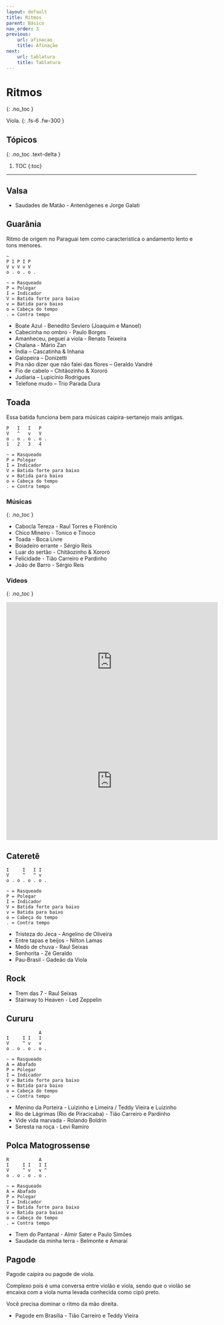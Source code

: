 ```yaml
---
layout: default
title: Ritmos
parent: Básico
nav_order: 3
previous:
    url: afinacao
    title: Afinação
next:
    url: tablatura
    title: Tablatura
---
```


# Ritmos
{: .no_toc }

Viola.
{: .fs-6 .fw-300 }

## Tópicos
{: .no_toc .text-delta }

1. TOC
{:toc}

---

## Valsa

- Saudades de Matão - Antenôgenes e Jorge Galati

## Guarânia

Ritmo de origem no Paraguai tem como caracteristica o andamento lento e tons menores.

```
~
P I P I P
V v V v V
o . o . o .

~ = Rasqueado
P = Polegar
I = Indicador
V = Batida forte para baixo
v = Batida para baixo
o = Cabeça do tempo
. = Contra tempo
```

- Boate Azul - Benedito Seviero (Joaquim e Manoel)
- Cabecinha no ombro - Paulo Borges
- Amanheceu, peguei a viola - Renato Teixeira
- Chalana - Mário Zan
- Índia – Cascatinha & Inhana
- Galopeira – Donizetti
- Pra não dizer que não falei das flores – Geraldo Vandré
- Fio de cabelo – Chitãozinho & Xororó
- Judiaria – Lupicínio Rodrigues
- Telefone mudo – Trio Parada Dura

## Toada

Essa batida funciona bem para músicas caipira-sertanejo mais antigas.

```
P   I   I   P
V   ^   v   V
o . o . o . o .
1   2   3   4

~ = Rasqueado
P = Polegar
I = Indicador
V = Batida forte para baixo
v = Batida para baixo
o = Cabeça do tempo
. = Contra tempo
```

### Músicas
{: .no_toc }

- Cabocla Tereza - Raul Torres e Florêncio
- Chico Mineiro - Tonico e Tinoco
- Toada - Boca Livre
- Boiadeiro errante - Sérgio Reis
- Luar do sertão - Chitãozinho & Xororó
- Felicidade - Tião Carreiro e Pardinho
- João de Barro - Sérgio Reis

### Vídeos
{: .no_toc }

<div class="video-container">
<iframe width="560" height="315" src="https://www.youtube.com/embed/7cliaE8dHtU" title="YouTube video player" frameborder="0" allow="accelerometer; autoplay; clipboard-write; encrypted-media; gyroscope; picture-in-picture; web-share" allowfullscreen></iframe>
</div>

<div class="video-container">
<iframe width="560" height="315" src="https://www.youtube.com/embed/oOd3C8Uz2oI" title="YouTube video player" frameborder="0" allow="accelerometer; autoplay; clipboard-write; encrypted-media; gyroscope; picture-in-picture; web-share" allowfullscreen></iframe>
</div>

## Cateretê

```
I     I   I I
V     ^   ^ v
o . o . o . o .

~ = Rasqueado
P = Polegar
I = Indicador
V = Batida forte para baixo
v = Batida para baixo
o = Cabeça do tempo
. = Contra tempo
```

- Tristeza do Jeca - Angelino de Oliveira
- Entre tapas e beijos - Nilton Lamas
- Medo de chuva - Raul Seixas
- Senhorita - Zé Geraldo
- Pau-Brasil - Gadeão da Viola

## Rock

- Trem das 7 - Raul Seixas
- Stairway to Heaven - Led Zeppelin

## Cururu

```
            A
I     I I   I
V     ^ v   v
o . o . o . o .

~ = Rasqueado
A = Abafado
P = Polegar
I = Indicador
V = Batida forte para baixo
v = Batida para baixo
o = Cabeça do tempo
. = Contra tempo
```

- Menino da Porteira - Luizinho e Limeira / Teddy Vieira e Luizinho
- Rio de Lágrimas (Rio de Piracicaba) - Tião Carreiro e Pardinho
- Vide vida marvada - Rolando Boldrin
- Seresta na roça - Levi Ramiro

## Polca Matogrossense

```
R           A
I     I I   I I
V     ^ v   v ^
o . o . o . o .

~ = Rasqueado
A = Abafado
P = Polegar
I = Indicador
V = Batida forte para baixo
v = Batida para baixo
o = Cabeça do tempo
. = Contra tempo
```

- Trem do Pantanal - Almir Sater e Paulo Simões
- Saudade da minha terra - Belmonte e Amaraí

## Pagode

Pagode caipira ou pagode de viola.

Complexo pois é uma conversa entre violão e viola, sendo que o violão se encaixa com a viola numa levada conhecida como cipó preto.

Você precisa dominar o ritmo da mão direita.

- Pagode em Brasília - Tião Carreiro e Teddy Vieira
